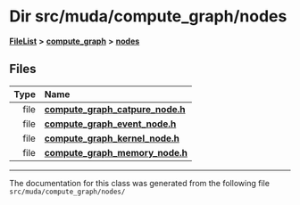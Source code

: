 

# Dir src/muda/compute\_graph/nodes



[**FileList**](files.md) **>** [**compute\_graph**](dir_b4aad8ec408afb185bc8426846668e86.md) **>** [**nodes**](dir_7ff8159720d09b9da5f49b4c95af33a4.md)












## Files

| Type | Name |
| ---: | :--- |
| file | [**compute\_graph\_catpure\_node.h**](compute__graph__catpure__node_8h.md) <br> |
| file | [**compute\_graph\_event\_node.h**](compute__graph__event__node_8h.md) <br> |
| file | [**compute\_graph\_kernel\_node.h**](compute__graph__kernel__node_8h.md) <br> |
| file | [**compute\_graph\_memory\_node.h**](compute__graph__memory__node_8h.md) <br> |



























































------------------------------
The documentation for this class was generated from the following file `src/muda/compute_graph/nodes/`

